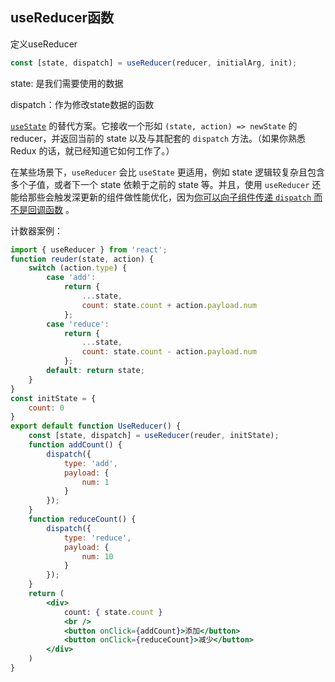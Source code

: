 ## useReducer函数

定义useReducer

```js
const [state, dispatch] = useReducer(reducer, initialArg, init);
```

state: 是我们需要使用的数据

dispatch：作为修改state数据的函数



[`useState`](https://react.docschina.org/docs/hooks-reference.html#usestate) 的替代方案。它接收一个形如 `(state, action) => newState` 的 reducer，并返回当前的 state 以及与其配套的 `dispatch` 方法。（如果你熟悉 Redux 的话，就已经知道它如何工作了。）

在某些场景下，`useReducer` 会比 `useState` 更适用，例如 state 逻辑较复杂且包含多个子值，或者下一个 state 依赖于之前的 state 等。并且，使用 `useReducer` 还能给那些会触发深更新的组件做性能优化，因为[你可以向子组件传递 `dispatch` 而不是回调函数](https://react.docschina.org/docs/hooks-faq.html#how-to-avoid-passing-callbacks-down) 。



计数器案例：

```jsx
import { useReducer } from 'react';
function reuder(state, action) {
    switch (action.type) {
        case 'add':
            return {
                ...state,
                count: state.count + action.payload.num
            };
        case 'reduce':
            return {
                ...state,
                count: state.count - action.payload.num
            };
        default: return state;
    }
}
const initState = {
    count: 0
}
export default function UseReducer() {
    const [state, dispatch] = useReducer(reuder, initState);
    function addCount() {
        dispatch({
            type: 'add',
            payload: {
                num: 1
            }
        });
    }
    function reduceCount() {
        dispatch({
            type: 'reduce',
            payload: {
                num: 10
            }
        });
    }
    return (
        <div>
            count: { state.count }
            <br />
            <button onClick={addCount}>添加</button>
            <button onClick={reduceCount}>减少</button>
        </div>
    )
}
```

